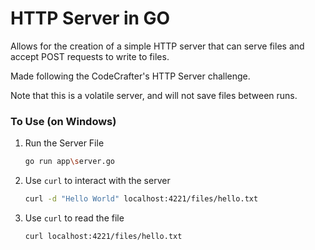 # HTTP Server in GO

Allows for the creation of a simple HTTP server that can serve files and accept POST requests to write to files.

Made following the CodeCrafter's HTTP Server challenge.

Note that this is a volatile server, and will not save files between runs.

### To Use (on Windows)

1. Run the Server File
   ```bash
   go run app\server.go
   ```
2. Use `curl` to interact with the server
   ```bash
   curl -d "Hello World" localhost:4221/files/hello.txt
   ```
3. Use `curl` to read the file
   ```bash
   curl localhost:4221/files/hello.txt
   ```